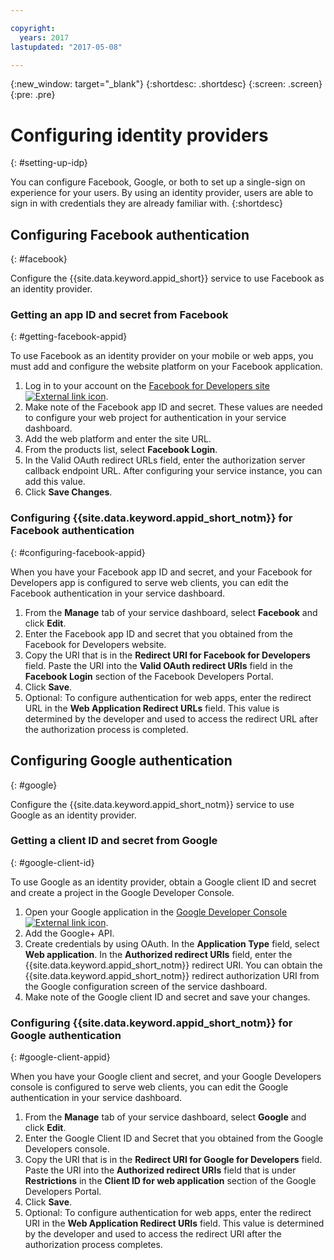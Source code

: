 ```yaml
---

copyright:
  years: 2017
lastupdated: "2017-05-08"

---
```


{:new_window: target="_blank"}
{:shortdesc: .shortdesc}
{:screen: .screen}
{:pre: .pre}

# Configuring identity providers
{: #setting-up-idp}

You can configure Facebook, Google, or both to set up a single-sign on experience for your users. By using an identity provider, users are able to sign in with credentials they are already familiar with.
{:shortdesc}


## Configuring Facebook authentication
{: #facebook}

Configure the {{site.data.keyword.appid_short}} service to use Facebook as an identity provider.


### Getting an app ID and secret from Facebook
{: #getting-facebook-appid}

To use Facebook as an identity provider on your mobile or web apps, you must add and configure the website platform on your Facebook application.

1. Log in to your account on the <a href="https://developers.facebook.com/docs/apps/register" target="_blank">Facebook for Developers site <img src="../../icons/launch-glyph.svg" alt="External link icon"></a>.
2. Make note of the Facebook app ID and secret. These values are needed to configure your web project for authentication in your service dashboard.
3. Add the web platform and enter the site URL.
4. From the products list, select **Facebook Login**.
5. In the Valid OAuth redirect URLs field, enter the authorization server callback endpoint URL. After configuring your service instance, you can add this value.
6. Click **Save Changes**.

### Configuring {{site.data.keyword.appid_short_notm}} for Facebook authentication
{: #configuring-facebook-appid}

When you have your Facebook app ID and secret, and your Facebook for Developers app is configured to serve web clients, you can edit the Facebook authentication in your service dashboard.

1. From the **Manage** tab of your service dashboard, select **Facebook** and click **Edit**.
2. Enter the Facebook app ID and secret that you obtained from the Facebook for Developers website.
3. Copy the URI that is in the **Redirect URI for Facebook for Developers** field. Paste the URI into the **Valid OAuth redirect URIs** field in the **Facebook Login** section of the Facebook Developers Portal.
4. Click **Save**.
5. Optional: To configure authentication for web apps, enter the redirect URL in the **Web Application Redirect URLs** field. This value is determined by the developer and used to access the redirect URL after the authorization process is completed.


## Configuring Google authentication
{: #google}

Configure the {{site.data.keyword.appid_short_notm}} service to use Google as an identity provider.


### Getting a client ID and secret from Google
{: #google-client-id}

To use Google as an identity provider, obtain a Google client ID and secret and create a project in the Google Developer Console.

1. Open your Google application in the <a href="https://console.developers.google.com/apis/library" target="_blank">Google Developer Console <img src="../../icons/launch-glyph.svg" alt="External link icon"></a>.
2. Add the Google+ API.
3. Create credentials by using OAuth. In the **Application Type** field, select **Web application**. In the **Authorized redirect URIs** field, enter the {{site.data.keyword.appid_short_notm}} redirect URI. You can obtain the {{site.data.keyword.appid_short_notm}} redirect authorization URI from the Google configuration screen of the service dashboard.
4. Make note of the Google client ID and secret and save your changes.



### Configuring {{site.data.keyword.appid_short_notm}} for Google authentication
{: #google-client-appid}

When you have your Google client and secret, and your Google Developers console is configured to serve web clients, you can edit the Google authentication in your service dashboard.

1. From the **Manage** tab of your service dashboard, select **Google** and click **Edit**.
3. Enter the Google Client ID and Secret that you obtained from the Google Developers console.
4. Copy the URI that is in the **Redirect URI for Google for Developers** field. Paste the URI into the **Authorized redirect URIs** field that is under **Restrictions** in the **Client ID for web application** section of the Google Developers Portal.
5. Click **Save**.
6. Optional: To configure authentication for web apps, enter the redirect URI in the **Web Application Redirect URIs** field. This value is determined by the developer and used to access the redirect URI after the authorization process completes.
